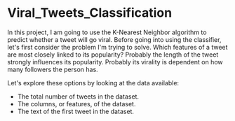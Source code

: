 # Viral_Tweets_Classification

In this project, I am going to use the K-Nearest Neighbor algorithm to predict whether a tweet will go viral. Before going into using the classifier, let's first consider the problem I'm trying to solve. Which features of a tweet are most closely linked to its popularity? Probably the length of the tweet strongly influences its popularity. Probably its virality is dependent on how many followers the person has.

Let's explore these options by looking at the data available:

* The total number of tweets in the dataset.
* The columns, or features, of the dataset.
* The text of the first tweet in the dataset.
